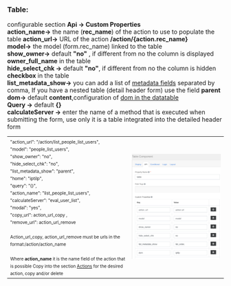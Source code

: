 ### Table:  
configurable section **Api → Custom Properties**  
**action_name→** the name (**rec_name**) of the action to use to populate the table
**action_url→** URL of the action  **/action/{action.rec_name}**  
**model→** the model (form.rec_name) linked to the table  
**show_owner→** default **"no"** , if different from no the column is displayed **owner_full_name** in the table  
**hide_select_chk →** default **"no"**, if different from no the column is hidden **checkbox** in the table  
**list_metadata_show→** you can add a list of [metadata fields](../../base.md#metadata) separated by comma, If you have a nested table (detail header form) use the field **parent**  
**dom→** default **content**,configuration of [dom in the datatable](https://datatables.net/reference/option/dom "dom")  
**Query →** default **{}**   
**calculateServer →** enter the name of a method that is executed when submitting the form, use only it is a table integrated into the detailed header form 

<table>
 <tr >
   <td valign=top>
       <font size = 1>
       "action_url": "/action/list_people_list_users",<br>
      "model": "people_list_users",<br>
      "show_owner": "no",<br>
      "hide_select_chk": "no",<br>
      "list_metadata_show": "parent",<br>
      "home": "iptilp",<br>
      "query": "{}",<br>
      "action_name": "list_people_list_users",<br>
      "calculateServer": "eval_user_list",<br>
      "modal": "yes",<br>
      "copy_url":  action_url_copy ,<br>
      "remove_url":  action_url_remove <br><br>
      Action_url_copy, action_url_remove must be urls in the format:/action/action_name<br><br>
      Where <b>action_name</b> it is the name field of the action that is possible Copy into the section <a href=https://docs.google.com/document/d/1eSXA8a7Gd9tm-iV7kv4eN7dPhJgc4OInUUwxjZ6DXpY/edit#bookmark=id.ci2ew347c7uv> Actions</a> for the desired action, copy and/or delete</font>
   </td>
   <td>
   <img src="../../../img/componenti/data/table_img1.png" alt="Panel">
   </td>
 </tr>
</table>

